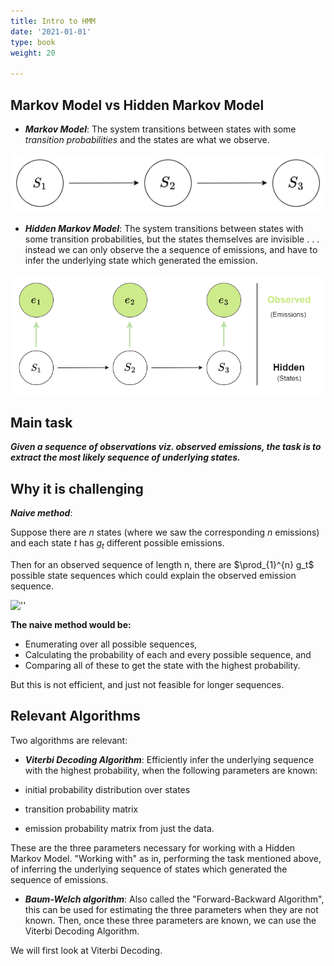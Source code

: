 ```yaml
---
title: Intro to HMM
date: '2021-01-01'
type: book
weight: 20

---
```

<!-- {{< math >}}

$$ \delta_j = \underset{k}{\operatorname{max}} {P (path_k({t}_j^s))} $$

{{< /math >}}

{{< math >}}
$$
\gamma_{n} = \frac{ \left | \left (\mathbf x_{n} - \mathbf x_{n-1} \right )^T \left [\nabla F (\mathbf x_{n}) - \nabla F (\mathbf x_{n-1}) \right ] \right |}{\left \|\nabla F(\mathbf{x}_{n}) - \nabla F(\mathbf{x}_{n-1}) \right \|^2}
$$
{{< /math >}} -->

## Markov Model vs Hidden Markov Model



* ***Markov Model***: The system transitions between states with some *transition probabilities* and the states are what we observe.

![""](hmm1.png)

* ***Hidden Markov Model***: The system transitions between states with some transition probabilities, but the states themselves are invisible . . . instead we can only observe the a sequence of emissions, and have to infer the underlying state which generated the emission.

![''](hmm2.png)

## Main task

***Given a sequence of observations viz. observed emissions, the task is to extract the most likely sequence of underlying states.***

## Why it is challenging

***Naive method***:  

Suppose there are  $n$ states (where we saw the corresponding $n$ emissions) and each state $t$ has $g_t$ different possible emissions.  

Then for an observed sequence of length n, there are $\prod_{1}^{n} g_t$ possible state sequences which could explain the observed emission sequence.  

![''](hmm3.drawio.png "Figure showing the 6 possible paths when $g_1 = 3, g_2 = 1$ and $g_3 = 2$. Example paths are $[e_{11} \rightarrow e_{21} \rightarrow e_{31}]$ and $[e_{11} \rightarrow e_{21} \rightarrow e_{32}]$")

**The naive method would be:** 

* Enumerating over all possible sequences, 
* Calculating the probability of each and every possible sequence, and 
* Comparing all of these to get the state with the highest probability.

But this is not efficient, and just not feasible for longer sequences.

## Relevant Algorithms

Two algorithms are relevant:

* ***Viterbi Decoding Algorithm***: Efficiently infer the underlying sequence with the highest probability, when the following parameters are known:

* initial probability distribution over states 
* transition probability matrix 
* emission probability matrix from just the data. 

These are the three parameters necessary for working with a Hidden Markov Model. "Working with" as in, performing the task mentioned above, of inferring the underlying sequence of states which generated the sequence of emissions. 

* ***Baum-Welch algorithm***: Also called the "Forward-Backward Algorithm", this can be used for estimating the three parameters when they are not known. Then, once these three parameters are known, we can use the Viterbi Decoding Algorithm.

We will first look at Viterbi Decoding.
